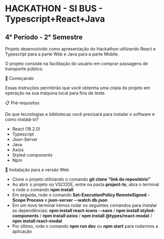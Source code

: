 # HACKATHON - SI BUS - Typescript+React+Java
## 4° Período - 2° Semestre
Projeto desenvolvido como apresentação do Hackathon utilizando React e Typescript para a parte Web e Java para a parte Mobile.

O projeto consiste na facilitação do usuário em comprar passagens de transporte público.

🚀 Começando

Essas instruções permitirão que você obtenha uma cópia do projeto em operação na sua máquina local para fins de teste.

📋 Pré-requisitos

De que tecnologias e bibliotecas você precisará para instalar o software e como instalá-lo?
- React (18.2.0)
- Typescript
- Json-Server
- Java
- Axios
- Styled-components
- Npm


🔧 Instalação para a versão Web

- Clone o projeto utilizando o comando **git clone "link do repositório"**
- Ao abrir o projeto no VSCODE, entre na pasta **project-ts**, abra o terminal e rode o comando **npm install**
- Em seguida, rode o comando **Set-ExecutionPolicy RemoteSigned -Scope Process** e **json-server --watch db.json**
- Em um novo terminal iremos rodar os seguintes comandos para instalar as dependências: **npm install react-icons --save** / **npm install styled-components** / **npm install axios** / **npm install @types/react-modal** / **npm install react-modal**
- Por último, rode o comando **npm run dev** ou **npm start** para rodarmos a aplicação
